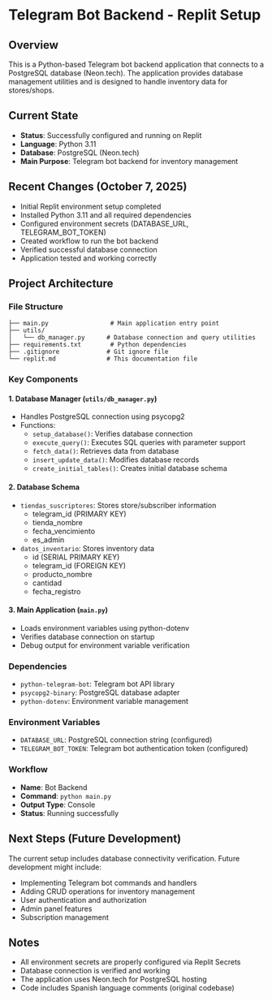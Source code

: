 # Telegram Bot Backend - Replit Setup

## Overview
This is a Python-based Telegram bot backend application that connects to a PostgreSQL database (Neon.tech). The application provides database management utilities and is designed to handle inventory data for stores/shops.

## Current State
- **Status**: Successfully configured and running on Replit
- **Language**: Python 3.11
- **Database**: PostgreSQL (Neon.tech)
- **Main Purpose**: Telegram bot backend for inventory management

## Recent Changes (October 7, 2025)
- Initial Replit environment setup completed
- Installed Python 3.11 and all required dependencies
- Configured environment secrets (DATABASE_URL, TELEGRAM_BOT_TOKEN)
- Created workflow to run the bot backend
- Verified successful database connection
- Application tested and working correctly

## Project Architecture

### File Structure
```
├── main.py                 # Main application entry point
├── utils/
│   └── db_manager.py      # Database connection and query utilities
├── requirements.txt        # Python dependencies
├── .gitignore             # Git ignore file
└── replit.md              # This documentation file
```

### Key Components

#### 1. Database Manager (`utils/db_manager.py`)
- Handles PostgreSQL connection using psycopg2
- Functions:
  - `setup_database()`: Verifies database connection
  - `execute_query()`: Executes SQL queries with parameter support
  - `fetch_data()`: Retrieves data from database
  - `insert_update_data()`: Modifies database records
  - `create_initial_tables()`: Creates initial database schema

#### 2. Database Schema
- `tiendas_suscriptores`: Stores store/subscriber information
  - telegram_id (PRIMARY KEY)
  - tienda_nombre
  - fecha_vencimiento
  - es_admin
- `datos_inventario`: Stores inventory data
  - id (SERIAL PRIMARY KEY)
  - telegram_id (FOREIGN KEY)
  - producto_nombre
  - cantidad
  - fecha_registro

#### 3. Main Application (`main.py`)
- Loads environment variables using python-dotenv
- Verifies database connection on startup
- Debug output for environment variable verification

### Dependencies
- `python-telegram-bot`: Telegram bot API library
- `psycopg2-binary`: PostgreSQL database adapter
- `python-dotenv`: Environment variable management

### Environment Variables
- `DATABASE_URL`: PostgreSQL connection string (configured)
- `TELEGRAM_BOT_TOKEN`: Telegram bot authentication token (configured)

### Workflow
- **Name**: Bot Backend
- **Command**: `python main.py`
- **Output Type**: Console
- **Status**: Running successfully

## Next Steps (Future Development)
The current setup includes database connectivity verification. Future development might include:
- Implementing Telegram bot commands and handlers
- Adding CRUD operations for inventory management
- User authentication and authorization
- Admin panel features
- Subscription management

## Notes
- All environment secrets are properly configured via Replit Secrets
- Database connection is verified and working
- The application uses Neon.tech for PostgreSQL hosting
- Code includes Spanish language comments (original codebase)
